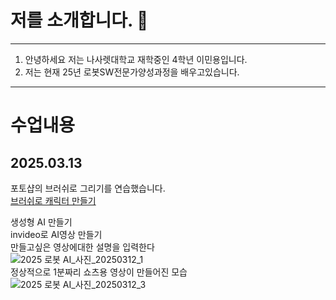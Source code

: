 # 저를 소개합니다. 👋

***
1. 안녕하세요 저는 나사렛대학교 재학중인 4학년 이민용입니다.
2. 저는 현재 25년 로봇SW전문가양성과정을 배우고있습니다.
***


# 수업내용
## 2025.03.13

포토샵의 브러쉬로 그리기를 연습했습니다.  
[브러쉬로 캐릭터 만들기](https://github.com/user-attachments/assets/9660ce98-8b00-4a0c-a9f4-7aba8f0a5043)

생성형 AI 만들기  
invideo로 AI영상 만들기  
만들고싶은 영상에대한 설명을 입력한다  
![2025 로봇 AI_사진_20250312_1](https://github.com/user-attachments/assets/eb8bc22f-6a55-451b-8846-f5d9f181b083)  
정상적으로 1분짜리 쇼츠용 영상이 만들어진 모습  
![2025 로봇 AI_사진_20250312_3](https://github.com/user-attachments/assets/f6b4b3ec-b287-4cad-8931-208ae061d647)  
